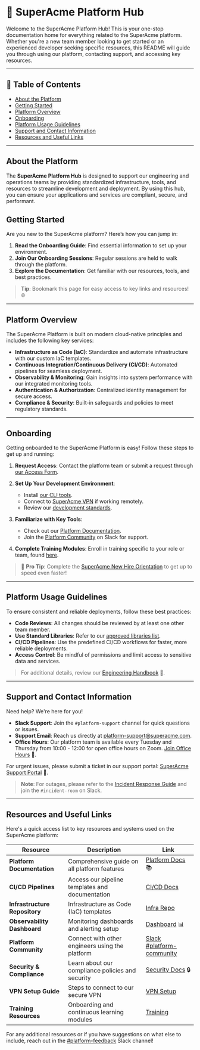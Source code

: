 # 🏢 SuperAcme Platform Hub

Welcome to the SuperAcme Platform Hub! This is your one-stop documentation home for everything related to the SuperAcme platform. Whether you're a new team member looking to get started or an experienced developer seeking specific resources, this README will guide you through using our platform, contacting support, and accessing key resources.

---

## 📜 Table of Contents
- [About the Platform](#about-the-platform)
- [Getting Started](#getting-started)
- [Platform Overview](#platform-overview)
- [Onboarding](#onboarding)
- [Platform Usage Guidelines](#platform-usage-guidelines)
- [Support and Contact Information](#support-and-contact-information)
- [Resources and Useful Links](#resources-and-useful-links)

---

## About the Platform

The **SuperAcme Platform Hub** is designed to support our engineering and operations teams by providing standardized infrastructure, tools, and resources to streamline development and deployment. By using this hub, you can ensure your applications and services are compliant, secure, and performant.

## Getting Started

Are you new to the SuperAcme platform? Here’s how you can jump in:

1. **Read the Onboarding Guide**: Find essential information to set up your environment.
2. **Join Our Onboarding Sessions**: Regular sessions are held to walk through the platform.
3. **Explore the Documentation**: Get familiar with our resources, tools, and best practices.

> **Tip**: Bookmark this page for easy access to key links and resources! 🌐

---

## Platform Overview

The SuperAcme Platform is built on modern cloud-native principles and includes the following key services:

- **Infrastructure as Code (IaC)**: Standardize and automate infrastructure with our custom IaC templates.
- **Continuous Integration/Continuous Delivery (CI/CD)**: Automated pipelines for seamless deployment.
- **Observability & Monitoring**: Gain insights into system performance with our integrated monitoring tools.
- **Authentication & Authorization**: Centralized identity management for secure access.
- **Compliance & Security**: Built-in safeguards and policies to meet regulatory standards.

---

## Onboarding

Getting onboarded to the SuperAcme Platform is easy! Follow these steps to get up and running:

1. **Request Access**: Contact the platform team or submit a request through [our Access Form](#).
2. **Set Up Your Development Environment**:
   - Install [our CLI tools](#cli-tools).
   - Connect to [SuperAcme VPN](#vpn-setup) if working remotely.
   - Review our [development standards](#dev-standards).
3. **Familiarize with Key Tools**:
   - Check out our [Platform Documentation](#documentation).
   - Join the [Platform Community](#platform-community) on Slack for support.

4. **Complete Training Modules**: Enroll in training specific to your role or team, found [here](#training).

> 🎉 **Pro Tip**: Complete the [SuperAcme New Hire Orientation](#) to get up to speed even faster!

---

## Platform Usage Guidelines

To ensure consistent and reliable deployments, follow these best practices:

- **Code Reviews**: All changes should be reviewed by at least one other team member.
- **Use Standard Libraries**: Refer to our [approved libraries list](#libraries).
- **CI/CD Pipelines**: Use the predefined CI/CD workflows for faster, more reliable deployments.
- **Access Control**: Be mindful of permissions and limit access to sensitive data and services.

> For additional details, review our [Engineering Handbook](#engineering-handbook) 📘.

---

## Support and Contact Information

Need help? We're here for you!

- **Slack Support**: Join the `#platform-support` channel for quick questions or issues.
- **Support Email**: Reach us directly at [platform-support@superacme.com](mailto:platform-support@superacme.com).
- **Office Hours**: Our platform team is available every Tuesday and Thursday from 10:00 - 12:00 for open office hours on Zoom. [Join Office Hours](#zoom-link) 💬.

For urgent issues, please submit a ticket in our support portal: [SuperAcme Support Portal](#support-portal) 🚨.

> **Note**: For outages, please refer to the [Incident Response Guide](#incident-response) and join the `#incident-room` on Slack.

---

## Resources and Useful Links

Here's a quick access list to key resources and systems used on the SuperAcme platform:

| Resource                 | Description                                       | Link                                     |
|--------------------------|---------------------------------------------------|------------------------------------------|
| **Platform Documentation** | Comprehensive guide on all platform features       | [Platform Docs](#platform-docs) 📚       |
| **CI/CD Pipelines**       | Access our pipeline templates and documentation    | [CI/CD Docs](#ci-cd)                     |
| **Infrastructure Repository** | Infrastructure as Code (IaC) templates           | [Infra Repo](#iac-repo)                  |
| **Observability Dashboard** | Monitoring dashboards and alerting setup          | [Dashboard](#observability-dashboard) 📊 |
| **Platform Community**    | Connect with other engineers using the platform    | [Slack #platform-community](#)           |
| **Security & Compliance** | Learn about our compliance policies and security   | [Security Docs](#security-compliance) 🔒 |
| **VPN Setup Guide**       | Steps to connect to our secure VPN                 | [VPN Setup](#vpn-setup)                  |
| **Training Resources**    | Onboarding and continuous learning modules         | [Training](#training)                    |

For any additional resources or if you have suggestions on what else to include, reach out in the [#platform-feedback](#) Slack channel!